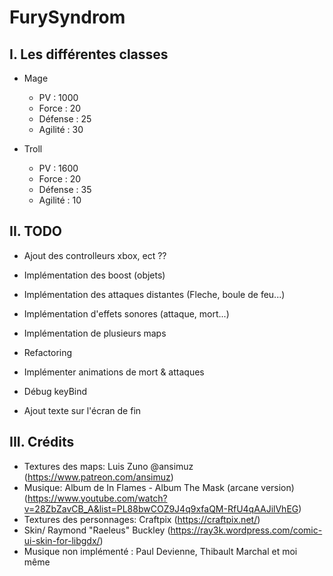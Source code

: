 # FurySyndrom

## I. Les différentes classes

- Mage

  - PV : 1000
  - Force : 20
  - Défense :  25
  - Agilité : 30

- Troll

  - PV : 1600
  - Force : 20
  - Défense : 35
  - Agilité : 10

## II. TODO

- Ajout des controlleurs xbox, ect ??
- Implémentation des boost (objets)
- Implémentation des attaques distantes (Fleche, boule de feu...)
- Implémentation d'effets sonores (attaque, mort...)
- Implémentation de plusieurs maps

- Refactoring
- Implémenter animations de mort & attaques
- Débug keyBind
- Ajout texte sur l'écran de fin

## III. Crédits

- Textures des maps: Luis Zuno @ansimuz (<https://www.patreon.com/ansimuz>)
- Musique: Album de In Flames - Album The Mask (arcane version) (<https://www.youtube.com/watch?v=28ZbZavCB_A&list=PL88bwCOZ9J4q9xfaQM-RfU4qAAJilVhEG>)
- Textures des personnages: Craftpix (<https://craftpix.net/>)
- Skin/ Raymond "Raeleus" Buckley (<https://ray3k.wordpress.com/comic-ui-skin-for-libgdx/>)
- Musique non implémenté : Paul Devienne, Thibault Marchal et moi même
